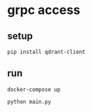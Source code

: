 # grpc access

## setup

```shell
pip install qdrant-client
```

## run

```shell
docker-compose up
```

```shell
python main.py
```
